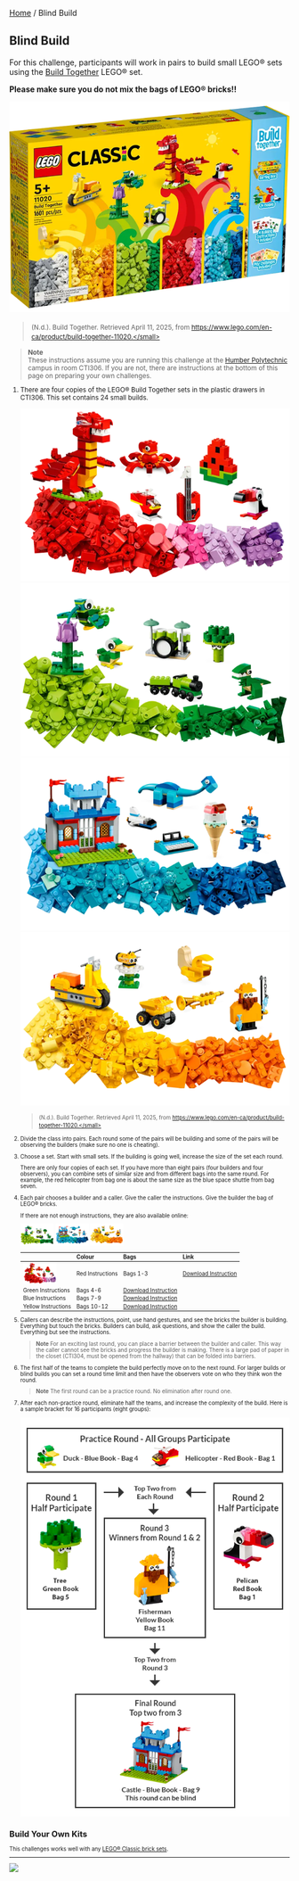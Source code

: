 [Home](/) / Blind Build

<style>@import url("//readme.codeadam.ca/readme.css");</style>

## Blind Build

For this challenge, participants will work in pairs to build small LEGO&reg; sets using the [Build Together](https://www.lego.com/en-ca/product/build-together-11020) LEGO&reg; set.

**Please make sure you do not mix the bags of LEGO&reg; bricks!!**

![Build Together](/images/blind/blind-build-together.png)

> <small>(N.d.). Build Together. Retrieved April 11, 2025, from https://www.lego.com/en-ca/product/build-together-11020.</small>

> **Note**  
> These instructions assume you are running this challenge at the [Humber Polytechnic](https://humber.ca/) campus in room CTI306. If you are not, there are instructions at the bottom of this page on preparing your own challenges.

1. There are four copies of the LEGO&reg; Build Together sets in the plastic drawers in CTI306. This set contains 24 small builds.

    ![Build Together - Red Sets](/images/blind/blind-red-bags.png)
    ![Build Together - Green Sets](/images/blind/blind-green-bags.png)
    ![Build Together - Blue Sets](/images/blind/blind-blue-bags.png)
    ![Build Together - Yellow Sets](/images/blind/blind-yellow-bags.png)

    > <small>(N.d.). Build Together. Retrieved April 11, 2025, from https://www.lego.com/en-ca/product/build-together-11020.</small>

2. Divide the class into pairs. Each round some of the pairs will be building and some of the pairs will be observing the builders (make sure no one is cheating).

3. Choose a set. Start with small sets. If the building is going well, increase the size of the set each round. 

    There are only four copies of each set. If you have more than eight pairs (four builders and four observers), you can combine sets of similar size and from different bags into the same round. For example, the red helicopter from bag one is about the same size as the blue space shuttle from bag seven.

4. Each pair chooses a builder and a caller. Give the caller the instructions. Give the builder the bag of LEGO&reg; bricks.

    If there are not enough instructions, they are also available online:

 
    <img src="/images/blind/blind-green-bags.png" width="60">
    <img src="/images/blind/blind-blue-bags.png" width="60">
    <img src="/images/blind/blind-yellow-bags.png" width="60">

    | | Colour | Bags | Link |
    | --- | --- | --- | --- |
    | <img src="/images/blind/blind-red-bags.png" width="60"> | Red Instructions | Bags 1-3 | [Download Instruction](https://www.lego.com/cdn/product-assets/product.bi.core.pdf/6414836.pdf) |
    | Green Instructions | Bags 4-6 | [Download Instruction](https://www.lego.com/cdn/product-assets/product.bi.core.pdf/6414839.pdf) |
    | Blue Instructions | Bags 7-9 | [Download Instruction](https://www.lego.com/cdn/product-assets/product.bi.core.pdf/6414842.pdf) |
    | Yellow Instructions | Bags 10-12 | [Download Instruction](https://www.lego.com/cdn/product-assets/product.bi.core.pdf/6414845.pdf) |

5. Callers can describe the instructions, point, use hand gestures, and see the bricks the builder is building. Everything but touch the bricks. Builders can build, ask questions, and show the caller the build. Everything but see the instructions. 

    > **Note**
    > For an exciting last round, you can place a barrier between the builder and caller. This way the caller cannot see the bricks and progress the builder is making. There is a large pad of paper in the closet (CTI304, must be opened from the hallway) that can be folded into barriers. 

6. The first half of the teams to complete the build perfectly move on to the next round. For larger builds or blind builds you can set a round time limit and then have the observers vote on who they think won the round. 

    > **Note**
    > The first round can be a practice round. No elimination after round one. 

7. After each non-practice round, eliminate half the teams, and increase the complexity of the build. Here is a sample bracket for 16 participants (eight groups):

    ![Sample Bracket](/images/blind/blind-bracket.png)

## Build Your Own Kits

This challenges works well with any [LEGO&reg; Classic brick sets](https://www.lego.com/en-ca/themes/classic?sort.key=PRICE&sort.direction=DESC).

---

<a href="https://codeadam.ca">
<img src="https://cdn.codeadam.ca/images@1.0.0/codeadam-logo-coloured-horizontal.png" width="100">
</a>
